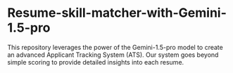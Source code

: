# Resume-skill-matcher-with-Gemini-1.5-pro
This repository leverages the power of the Gemini-1.5-pro model to create an advanced Applicant Tracking System (ATS). Our system goes beyond simple scoring to provide detailed insights into each resume.
